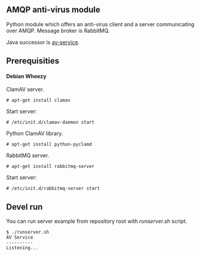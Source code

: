 ## AMQP anti-virus module

Python module which offers an anti-virus client and a server communicating over AMQP. Message broker is RabbitMQ.

Java successor is [av-service](https://github.com/dvoraka/av-service).

## Prerequisities

#### Debian Wheezy
ClamAV server.
```
# apt-get install clamav
```
Start server:
```
# /etc/init.d/clamav-daemon start
```

Python ClamAV library.
```
# apt-get install python-pyclamd
```

RabbitMQ server.
```
# apt-get install rabbitmq-server
```
Start server:
```
# /etc/init.d/rabbitmq-server start
```

## Devel run
You can run server example from repository root with *runserver.sh* script.
```
$ ./runserver.sh
AV Service
----------
Listening...

```
